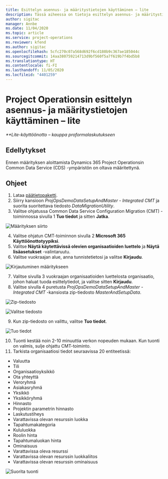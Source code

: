 ```yaml
---
title: Esittelyn asennus- ja määritystietojen käyttäminen – lite
description: Tässä aiheessa on tietoja esittelyn asennus- ja määritystietojen käyttöönotosta Project Operationsissa.
author: sigitac
manager: Annbe
ms.date: 11/04/2020
ms.topic: article
ms.service: project-operations
ms.reviewer: kfend
ms.author: sigitac
ms.openlocfilehash: 5cfc270c07a568d692f6cd180b9c367ae185044c
ms.sourcegitcommit: 14aa380759214713d9bf560f5a7f619b7f4bd5b8
ms.translationtype: HT
ms.contentlocale: fi-FI
ms.lasthandoff: 11/05/2020
ms.locfileid: "4401259"
---
```

# <a name="apply-demo-setup-and-configuration-data-for-project-operations---lite"></a>Project Operationsin esittelyn asennus- ja määritystietojen käyttäminen – lite 

_**Lite-käyttöönotto – kauppa proformalaskutukseen_

## <a name="prerequisites"></a>Edellytykset

Ennen määrityksen aloittamista Dynamics 365 Project Operationsin Common Data Service (CDS) -ympäristön on oltava määritettynä.


## <a name="instructions"></a>Ohjeet

1. Lataa [päätietopaketti](https://download.microsoft.com/download/3/4/1/341bf279-a64f-4baa-af31-ce624859b518/ProjOpsSampleSetupData%20-%20CE%20only%20CMT.zip). 
2. Siirry kansioon *ProjOpsDemoDataSetupAndMaster - Integrated CMT* ja suorita suoritettava tiedosto *DataMigrationUtility*.
3. Valitse ohjatussa Common Data Service Configuration Migration (CMT) -toiminnossa sivulla 1 **Tuo tiedot** ja sitten **Jatka**.

![Määrityksen siirto](./media/1ConfigurationMigration.png)

4. Valitse ohjatun CMT-toiminnon sivulla 2 **Microsoft 365** **Käyttöönottotyypiksi**.
5. Valitse **Näytä käytettävissä olevien organisaatioiden luettelo** ja **Näytä lisäasetukset** -valintaruutu.
6. Valitse vuokraajan alue, anna tunnistetietosi ja valitse **Kirjaudu**.

![Kirjautuminen määritykseen](./media/2ConfigurationSignin.png)

7. Valitse sivulla 3 vuokraajan organisaatioiden luettelosta organisaatio, johon haluat tuoda esittelytiedot, ja valitse sitten **Kirjaudu**.
8. Valitse sivulla 4 puretusta *ProjOpsDemoDataSetupAndMaster - Integrated CMT* -kansiosta zip-tiedosto *MasterAndSetupData*.

![Zip-tiedosto](./media/3ZipFile.png)

![Valitse tiedosto](./media/4SelectAFile.png)

9. Kun zip-tiedosto on valittu, valitse **Tuo tiedot**.

![Tuo tiedot](./media/5ImportData.png)

10. Tuonti kestää noin 2-10 minuuttia verkon nopeuden mukaan. Kun tuonti on valmis, sulje ohjattu CMT-toiminto. 
11. Tarkista organisaatiosi tiedot seuraavissa 20 entiteetissä:

-   Valuutta
-   Tili
-   Organisaatioyksikkö
-   Ota yhteyttä
-   Veroryhmä
-   Asiakasryhmä
-   Yksikkö
-   Yksikköryhmä
-   Hinnasto
-   Projektin parametrin hinnasto 
-   Laskutustiheys
-   Varattavissa olevan resurssin luokka
-   Tapahtumakategoria
-   Kululuokka
-   Roolin hinta
-   Tapahtumaluokan hinta
-   Ominaisuus
-   Varattavissa oleva resurssi
-   Varattavissa olevan resurssin luokkaliitos
-   Varattavissa olevan resurssin ominaisuus

![Suorita tuonti](./media/6CompleteImport.png)
